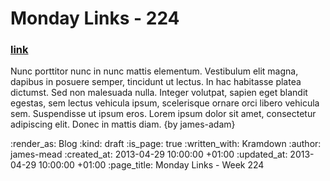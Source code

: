 Monday Links - 224
============

### [link](http://example.com/)

Nunc porttitor nunc in nunc mattis elementum. Vestibulum elit magna, dapibus in posuere semper, tincidunt ut lectus. In hac habitasse platea dictumst. Sed non malesuada nulla. Integer volutpat, sapien eget blandit egestas, sem lectus vehicula ipsum, scelerisque ornare orci libero vehicula sem. Suspendisse ut ipsum eros. Lorem ipsum dolor sit amet, consectetur adipiscing elit. Donec in mattis diam. {by james-adam}

:render_as: Blog
:kind: draft
:is_page: true
:written_with: Kramdown
:author: james-mead
:created_at: 2013-04-29 10:00:00 +01:00
:updated_at: 2013-04-29 10:00:00 +01:00
:page_title: Monday Links - Week 224
